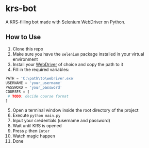 # krs-bot
 
A KRS-filling bot made with [Selenium WebDriver](https://selenium-python.readthedocs.io/index.html) on Python.

## How to Use
1. Clone this repo
2. Make sure you have the `selenium` package installed in your virtual environment
3. Install your [WebDriver](https://selenium-python.readthedocs.io/installation.html#drivers) of choice and copy the path to it
4. Fill in the required variables:

```py
PATH = 'C:\path\to\webriver.exe'
USERNAME = 'your_username'
PASSWORD = 'your_password'
COURSES = [
 # TODO: decide course format
]
```

5. Open a terminal window inside the root directory of the project
6. Execute `python main.py`
7. Input your credentials (username and password)
8. Wait until KRS is opened
9. Press `p` then `Enter`
10. Watch magic happen
11. Done
